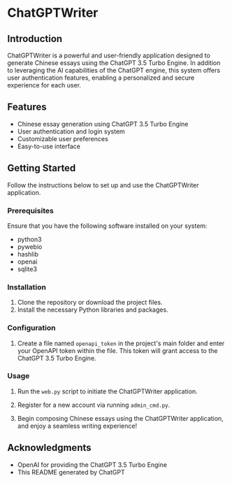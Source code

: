 # ChatGPTWriter

## Introduction

ChatGPTWriter is a powerful and user-friendly application designed to generate Chinese essays using the ChatGPT 3.5 Turbo Engine. In addition to leveraging the AI capabilities of the ChatGPT engine, this system offers user authentication features, enabling a personalized and secure experience for each user.

## Features

- Chinese essay generation using ChatGPT 3.5 Turbo Engine
- User authentication and login system
- Customizable user preferences
- Easy-to-use interface

## Getting Started

Follow the instructions below to set up and use the ChatGPTWriter application.

### Prerequisites

Ensure that you have the following software installed on your system:

- python3
- pywebio
- hashlib
- openai
- sqlite3

### Installation

1. Clone the repository or download the project files.
2. Install the necessary Python libraries and packages.

### Configuration

1. Create a file named `openapi_token` in the project's main folder and enter your OpenAPI token within the file. This token will grant access to the ChatGPT 3.5 Turbo Engine.

### Usage

1. Run the `web.py` script to initiate the ChatGPTWriter application.

2. Register for a new account via running `admin_cmd.py`.

3. Begin composing Chinese essays using the ChatGPTWriter application, and enjoy a seamless writing experience!

## Acknowledgments

- OpenAI for providing the ChatGPT 3.5 Turbo Engine
- This README generated by ChatGPT



